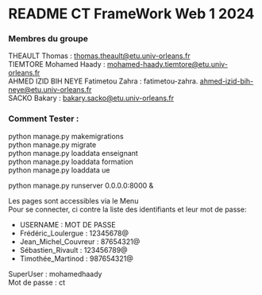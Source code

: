 # README CT FrameWork Web 1 2024

### Membres du groupe

THEAULT Thomas : thomas.theault@etu.univ-orleans.fr  
TIEMTORE Mohamed Haady : mohamed-haady.tiemtore@etu.univ-orleans.fr  
AHMED IZID BIH NEYE Fatimetou Zahra : fatimetou-zahra. ahmed-izid-bih-neye@etu.univ-orleans.fr  
SACKO Bakary : bakary.sacko@etu.univ-orleans.fr  



### Comment Tester :

python manage.py makemigrations  
python manage.py migrate  
python manage.py loaddata enseignant  
python manage.py loaddata formation  
python manage.py loaddata ue  

python manage.py runserver 0.0.0.0:8000 &

Les pages sont accessibles via le Menu  
Pour se connecter, ci contre la liste des identifiants et leur mot de passe:  

- USERNAME : MOT DE PASSE
- Frédéric_Loulergue : 12345678@ 
- Jean_Michel_Couvreur : 87654321@ 
- Sébastien_Rivault : 123456789@ 
- Timothée_Martinod : 987654321@

SuperUser : mohamedhaady  
Mot de passe : ct


